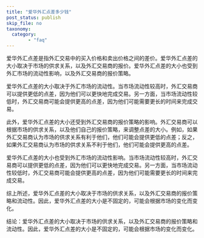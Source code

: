 ```yaml
---
title: "爱华外汇点差多少钱"
post_status: publish
skip_file: no
taxonomy:
  category:
        - "faq"
---
```


爱华外汇点差是指外汇交易中的买入价格和卖出价格之间的差价。爱华外汇点差的大小取决于市场的供求关系，以及外汇交易商的报价。爱华外汇点差的大小也受到外汇市场的流动性影响，以及外汇交易商的报价策略。

爱华外汇点差的大小取决于外汇市场的流动性。当市场流动性较高时，外汇交易商可以提供更低的点差，因为他们可以更快地完成交易。另一方面，当市场流动性较低时，外汇交易商可能会提供更高的点差，因为他们可能需要更长的时间来完成交易。

此外，爱华外汇点差的大小还受到外汇交易商的报价策略的影响。外汇交易商可以根据市场的供求关系，以及他们自己的报价策略，来调整点差的大小。例如，如果外汇交易商认为市场的供求关系有利于他们，他们可能会提供更低的点差；反之，如果外汇交易商认为市场的供求关系不利于他们，他们可能会提供更高的点差。

爱华外汇点差的大小也受到外汇市场的流动性影响。当市场流动性较高时，外汇交易商可以提供更低的点差，因为他们可以更快地完成交易。另一方面，当市场流动性较低时，外汇交易商可能会提供更高的点差，因为他们可能需要更长的时间来完成交易。

综上所述，爱华外汇点差的大小取决于市场的供求关系，以及外汇交易商的报价策略和流动性。因此，爱华外汇点差的大小是不固定的，可能会根据市场的变化而变化。

结论：爱华外汇点差的大小取决于市场的供求关系，以及外汇交易商的报价策略和流动性。因此，爱华外汇点差的大小是不固定的，可能会根据市场的变化而变化。

